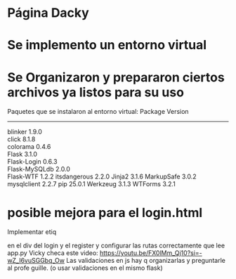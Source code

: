 # Página Dacky
# Se implemento un entorno virtual
# Se Organizaron y prepararon ciertos archivos  ya listos para su uso

Paquetes que se instalaron al entorno virtual:
Package       Version
------------- -------
blinker       1.9.0  
click         8.1.8  
colorama      0.4.6  
Flask         3.1.0  
Flask-Login   0.6.3  
Flask-MySQLdb 2.0.0  
Flask-WTF     1.2.2
itsdangerous  2.2.0
Jinja2        3.1.6
MarkupSafe    3.0.2
mysqlclient   2.2.7
pip           25.0.1
Werkzeug      3.1.3
WTForms       3.2.1

# posible mejora para el login.html
Implementar etiq <form></form> en el div del login y el register y configurar las rutas correctamente que lee app.py
Vicky checa este video: https://youtu.be/FX0lMm_Qj10?si=-wZ_I6vuSGGbq_Ow 
Las validaciones en js hay q organizarlas y preguntarle al profe guille. (o usar validaciones en el mismo flask)
